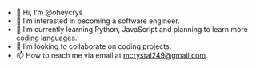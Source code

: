 - 👋 Hi, I’m @oheycrys
- 👀 I’m interested in becoming a software engineer. 
- 🌱 I’m currently learning Python, JavaScript and planning to learn more coding languages. 
- 💞️ I’m looking to collaborate on coding projects. 
- 📫 How to reach me via email at mcrystal249@gmail.com. 

<!---
oheycrys/oheycrys is a ✨ special ✨ repository because its `README.md` (this file) appears on your GitHub profile.
You can click the Preview link to take a look at your changes.
--->
